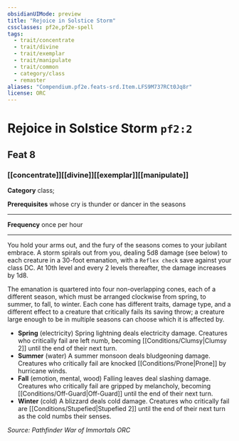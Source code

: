 ```yaml
---
obsidianUIMode: preview
title: "Rejoice in Solstice Storm"
cssclasses: pf2e,pf2e-spell
tags:
  - trait/concentrate
  - trait/divine
  - trait/exemplar
  - trait/manipulate
  - trait/common
  - category/class
  - remaster
aliases: "Compendium.pf2e.feats-srd.Item.LFS9M737RCt0Jq8r"
license: ORC
---
```

# Rejoice in Solstice Storm `pf2:2`
## Feat 8
### [[concentrate]][[divine]][[exemplar]][[manipulate]]

**Category** class; 



**Prerequisites** whose cry is thunder or dancer in the seasons
* * *
**Frequency** once per hour

* * *

You hold your arms out, and the fury of the seasons comes to your jubilant embrace. A storm spirals out from you, dealing 5d8 damage (see below) to each creature in a 30-foot emanation, with a `Reflex check` save against your class DC. At 10th level and every 2 levels thereafter, the damage increases by 1d8.

The emanation is quartered into four non-overlapping cones, each of a different season, which must be arranged clockwise from spring, to summer, to fall, to winter. Each cone has different traits, damage type, and a different effect to a creature that critically fails its saving throw; a creature large enough to be in multiple seasons can choose which it is affected by.

*   **Spring** (electricity) Spring lightning deals electricity damage. Creatures who critically fail are left numb, becoming [[Conditions/Clumsy|Clumsy 2]] until the end of their next turn.
*   **Summer** (water) A summer monsoon deals bludgeoning damage. Creatures who critically fail are knocked [[Conditions/Prone|Prone]] by hurricane winds.
*   **Fall** (emotion, mental, wood) Falling leaves deal slashing damage. Creatures who critically fail are gripped by melancholy, becoming [[Conditions/Off-Guard|Off-Guard]] until the end of their next turn.
*   **Winter** (cold) A blizzard deals cold damage. Creatures who critically fail are [[Conditions/Stupefied|Stupefied 2]] until the end of their next turn as the cold numbs their senses.

*Source: Pathfinder War of Immortals*
*ORC*